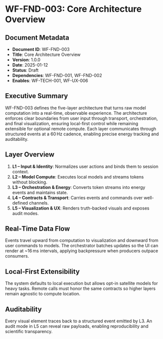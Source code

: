 # WF-FND-003: Core Architecture Overview

## Document Metadata
- **Document ID**: WF-FND-003
- **Title**: Core Architecture Overview
- **Version**: 1.0.0
- **Date**: 2025-01-12
- **Status**: Draft
- **Dependencies**: WF-FND-001, WF-FND-002
- **Enables**: WF-TECH-001, WF-UX-006

## Executive Summary

WF-FND-003 defines the five-layer architecture that turns raw model computation into a real-time, observable experience. The architecture enforces clear boundaries from user input through transport, orchestration, and final visualization, ensuring local-first control while remaining extensible for optional remote compute. Each layer communicates through structured events at a 60 Hz cadence, enabling precise energy tracking and auditability.

## Layer Overview

1. **L1 – Input & Identity**: Normalizes user actions and binds them to session context.
2. **L2 – Model Compute**: Executes local models and streams tokens without blocking.
3. **L3 – Orchestration & Energy**: Converts token streams into energy events and maintains state.
4. **L4 – Contracts & Transport**: Carries events and commands over well-defined channels.
5. **L5 – Visualization & UX**: Renders truth-backed visuals and exposes audit modes.

## Real‑Time Data Flow

Events travel upward from computation to visualization and downward from user commands to models. The orchestrator batches updates so the UI can render at ~16 ms intervals, applying backpressure when producers outpace consumers.

## Local‑First Extensibility

The system defaults to local execution but allows opt-in satellite models for heavy tasks. Remote calls must honor the same contracts so higher layers remain agnostic to compute location.

## Auditability

Every visual element traces back to a structured event emitted by L3. An audit mode in L5 can reveal raw payloads, enabling reproducibility and scientific transparency.

